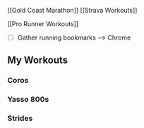 [[Gold Coast Marathon]]
[[Strava Workouts]]

[[Pro Runner Workouts]]

- [ ] Gather running bookmarks --> Chrome

## My Workouts
### Coros

### Yasso 800s

### Strides
